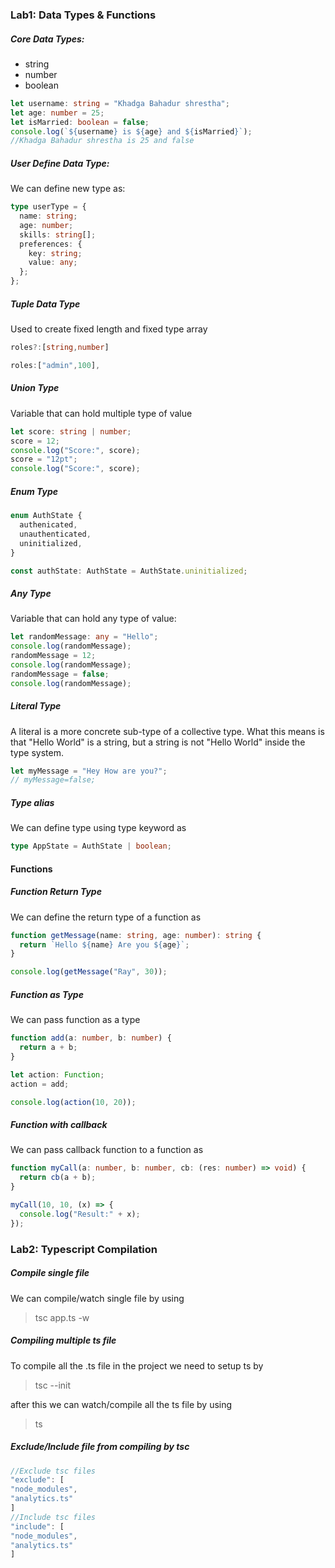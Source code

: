 ### Lab1: Data Types & Functions

##### Core Data Types:

- string
- number
- boolean

```typescript
let username: string = "Khadga Bahadur shrestha";
let age: number = 25;
let isMarried: boolean = false;
console.log(`${username} is ${age} and ${isMarried}`);
//Khadga Bahadur shrestha is 25 and false
```

##### User Define Data Type:

We can define new type as:

```typescript
type userType = {
  name: string;
  age: number;
  skills: string[];
  preferences: {
    key: string;
    value: any;
  };
};
```

##### Tuple Data Type

Used to create fixed length and fixed type array

```typescript
roles?:[string,number]

roles:["admin",100],
```

##### Union Type

Variable that can hold multiple type of value

```typescript
let score: string | number;
score = 12;
console.log("Score:", score);
score = "12pt";
console.log("Score:", score);
```

##### Enum Type

```typescript
enum AuthState {
  authenicated,
  unauthenticated,
  uninitialized,
}

const authState: AuthState = AuthState.uninitialized;
```

##### Any Type

Variable that can hold any type of value:

```typescript
let randomMessage: any = "Hello";
console.log(randomMessage);
randomMessage = 12;
console.log(randomMessage);
randomMessage = false;
console.log(randomMessage);
```

##### Literal Type

A literal is a more concrete sub-type of a collective type. What this means is that "Hello World" is a string, but a string is not "Hello World" inside the type system.

```typescript
let myMessage = "Hey How are you?";
// myMessage=false;
```

##### Type alias

We can define type using type keyword as

```typescript
type AppState = AuthState | boolean;
```

#### Functions

##### Function Return Type

We can define the return type of a function as

```typescript
function getMessage(name: string, age: number): string {
  return `Hello ${name} Are you ${age}`;
}

console.log(getMessage("Ray", 30));
```

##### Function as Type

We can pass function as a type

```typescript
function add(a: number, b: number) {
  return a + b;
}

let action: Function;
action = add;

console.log(action(10, 20));
```

##### Function with callback

We can pass callback function to a function as

```typescript
function myCall(a: number, b: number, cb: (res: number) => void) {
  return cb(a + b);
}

myCall(10, 10, (x) => {
  console.log("Result:" + x);
});
```

### Lab2: Typescript Compilation

##### Compile single file

We can compile/watch single file by using

> tsc app.ts -w

##### Compiling multiple ts file

To compile all the .ts file in the project we need to setup
ts by

> tsc --init

after this we can watch/compile all the ts file by using

> ts

##### Exclude/Include file from compiling by tsc

```typescript
//Exclude tsc files
"exclude": [
"node_modules",
"analytics.ts"
]
//Include tsc files
"include": [
"node_modules",
"analytics.ts"
]
```
